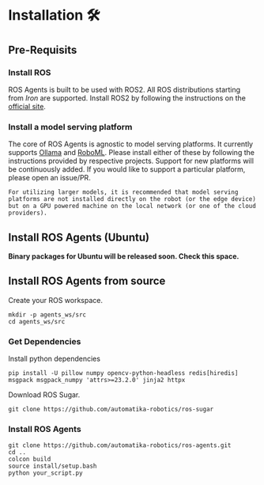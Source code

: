 # Installation 🛠️

## Pre-Requisits

### Install ROS

ROS Agents is built to be used with ROS2. All ROS distributions starting from _Iron_ are supported. Install ROS2 by following the instructions on the [official site](https://docs.ros.org/en/iron/Installation.html).

### Install a model serving platform

The core of ROS Agents is agnostic to model serving platforms. It currently supports [Ollama](https://ollama.com) and [RoboML](https://github.com/automatika-robotics/RoboML). Please install either of these by following the instructions provided by respective projects. Support for new platforms will be continuously added. If you would like to support a particular platform, please open an issue/PR.

```{tip}
For utilizing larger models, it is recommended that model serving platforms are not installed directly on the robot (or the edge device) but on a GPU powered machine on the local network (or one of the cloud providers).
```

## Install ROS Agents (Ubuntu)

**Binary packages for Ubuntu will be released soon. Check this space.**

## Install ROS Agents from source

Create your ROS workspace.
```shell
mkdir -p agents_ws/src
cd agents_ws/src
```
### Get Dependencies

Install python dependencies
```shell
pip install -U pillow numpy opencv-python-headless redis[hiredis] msgpack msgpack_numpy 'attrs>=23.2.0' jinja2 httpx
```

Download ROS Sugar.
```shell
git clone https://github.com/automatika-robotics/ros-sugar
```
### Install ROS Agents
```shell
git clone https://github.com/automatika-robotics/ros-agents.git
cd ..
colcon build
source install/setup.bash
python your_script.py
```
